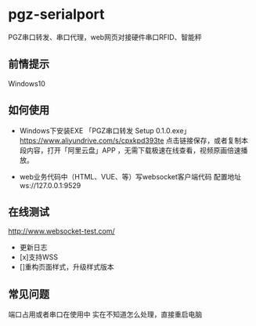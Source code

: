 # pgz-serialport
PGZ串口转发、串口代理，web网页对接硬件串口RFID、智能秤

## 前情提示
Windows10

## 如何使用
- Windows下安装EXE
「PGZ串口转发 Setup 0.1.0.exe」https://www.aliyundrive.com/s/cpxkpd393te 点击链接保存，或者复制本段内容，打开「阿里云盘」APP ，无需下载极速在线查看，视频原画倍速播放。

- web业务代码中（HTML、VUE、等）写websocket客户端代码
配置地址ws://127.0.0.1:9529


## 在线测试
http://www.websocket-test.com/

- 更新日志
- [x]支持WSS
- []重构页面样式，升级样式版本

## 常见问题
端口占用或者串口在使用中
实在不知道怎么处理，直接重启电脑
